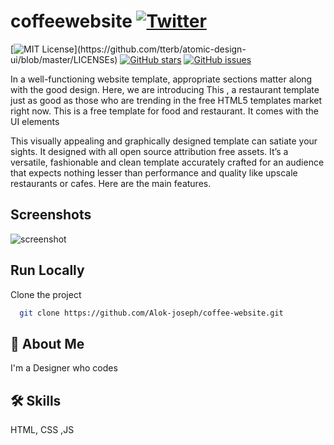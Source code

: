 # coffeewebsite [![Twitter](https://img.shields.io/twitter/url?style=social&url=https%3A%2F%2Fgithub.com%2FAlok-joseph%2Fcoffee-website)](https://twitter.com/intent/tweet?text=Wow:&url=https%3A%2F%2Fgithub.com%2FAlok-joseph%2Fcoffee-website)




[![MIT License](https://img.shields.io/apm/l/atomic-design-ui.svg?)](https://github.com/tterb/atomic-design-ui/blob/master/LICENSEs) [![GitHub stars](https://img.shields.io/github/stars/Alok-joseph/coffee-website)](https://github.com/Alok-joseph/coffee-website/stargazers)
[![GitHub issues](https://img.shields.io/github/issues/Alok-joseph/coffee-website)](https://github.com/Alok-joseph/coffee-website/issues)


In a well-functioning website template, appropriate sections matter along with the good design. Here, we are introducing This , a restaurant template just as good as those who are trending in the free HTML5 templates market right now. This is a free template for food and restaurant. It comes with the UI elements

This visually appealing and graphically designed template can satiate your sights. It designed with all open source attribution free assets. It’s a versatile, fashionable and clean template accurately crafted for an audience that expects nothing lesser than performance and quality like upscale restaurants or cafes. Here are the main features.
 
 ## Screenshots

![screenshot](https://user-images.githubusercontent.com/98444143/165442236-bd943c62-d5a2-4a01-b972-bc46c4f7f677.png)


## Run Locally

Clone the project

```bash
  git clone https://github.com/Alok-joseph/coffee-website.git
```

## 🚀 About Me
I'm a Designer who codes

## 🛠 Skills
HTML, CSS ,JS





